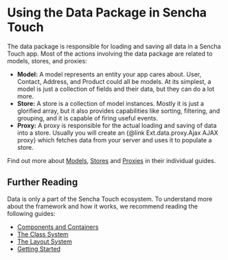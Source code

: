 # Using the Data Package in Sencha Touch

The data package is responsible for loading and saving all data in a Sencha Touch app. Most of the actions involving the data package are related to models, stores, and proxies:

* **Model:** A model represents an entity your app cares about. User, Contact, Address, and Product could all be models. At its simplest, a model is just a collection of fields and their data, but they can do a lot more.
* **Store:** A store is a collection of model instances. Mostly it is just a glorified array, but it also provides capabilities like sorting, filtering, and grouping, and it is capable of firing useful events.
* **Proxy:** A proxy is responsible for the actual loading and saving of data into a store. Usually you will create an {@link Ext.data.proxy.Ajax AJAX proxy} which fetches data from your server and uses it to populate a store.

Find out more about <a href="#!/guide/models">Models</a>, <a href="#!/guide/stores">Stores</a> and <a href="#!/guide/proxies">Proxies</a> in their individual guides.

## Further Reading

Data is only a part of the Sencha Touch ecosystem. To understand more about the framework and how it works, we recommend reading the following guides:

* [Components and Containers](#!/guide/components)
* [The Class System](#!/guide/class_system)
* [The Layout System](#!/guide/layouts)
* [Getting Started](#!/guide/getting_started)
